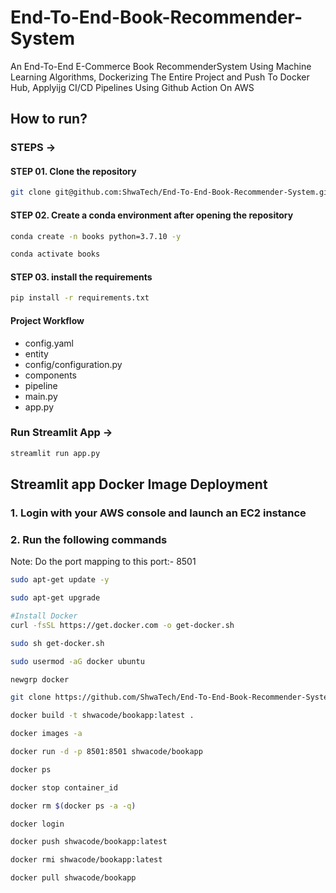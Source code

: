 # End-To-End-Book-Recommender-System

An End-To-End E-Commerce Book RecommenderSystem Using Machine Learning Algorithms, Dockerizing The Entire Project and Push To Docker Hub, Applyijg CI/CD Pipelines Using Github Action On AWS

## How to run?

### STEPS ->

#### STEP 01. Clone the repository

```bash
git clone git@github.com:ShwaTech/End-To-End-Book-Recommender-System.git
```

#### STEP 02. Create a conda environment after opening the repository

```bash
conda create -n books python=3.7.10 -y
```

```bash
conda activate books
```

#### STEP 03. install the requirements

```bash
pip install -r requirements.txt
```

#### Project Workflow

- config.yaml
- entity
- config/configuration.py
- components
- pipeline
- main.py
- app.py

### Run Streamlit App ->

```bash
streamlit run app.py
```

## Streamlit app Docker Image Deployment

### 1. Login with your AWS console and launch an EC2 instance

### 2. Run the following commands

Note: Do the port mapping to this port:- 8501

```bash
sudo apt-get update -y

sudo apt-get upgrade

#Install Docker
curl -fsSL https://get.docker.com -o get-docker.sh

sudo sh get-docker.sh

sudo usermod -aG docker ubuntu

newgrp docker
```

```bash
git clone https://github.com/ShwaTech/End-To-End-Book-Recommender-System.git
```

```bash
docker build -t shwacode/bookapp:latest . 
```

```bash
docker images -a  
```

```bash
docker run -d -p 8501:8501 shwacode/bookapp 
```

```bash
docker ps  
```

```bash
docker stop container_id
```

```bash
docker rm $(docker ps -a -q)
```

```bash
docker login 
```

```bash
docker push shwacode/bookapp:latest 
```

```bash
docker rmi shwacode/bookapp:latest
```

```bash
docker pull shwacode/bookapp
```
